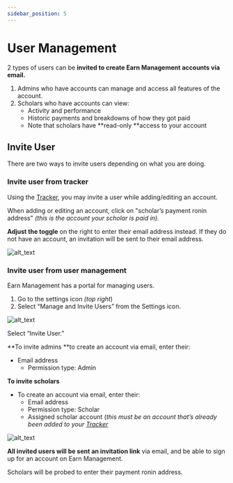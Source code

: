 ```yaml
---
sidebar_position: 5
---
```


# User Management

2 types of users can be **invited to create Earn Management accounts via email.**

1. Admins who have accounts can manage and access all features of the account.
2. Scholars who have accounts can view:
   * Activity and performance 
   * Historic payments and breakdowns of how they got paid
   * Note that scholars have **read-only **access to your account

## Invite User
There are two ways to invite users depending on what you are doing.

### Invite user from tracker

Using the [Tracker](tracker.md), you may invite a user while adding/editing an account.

When adding or editing an account, click on "scholar’s payment ronin address" _(this is the account your scholar is paid in)._

**Adjust the toggle** on the right to enter their email address instead. If they do not have an account, an invitation will be sent to their email address.

![alt_text](image19.gif "image_tooltip")

### Invite user from user management

Earn Management has a portal for managing users.

1. Go to the settings icon _(top right_)
2. Select “Manage and Invite Users” from the Settings icon.

![alt_text](image20.gif "image_tooltip")

Select “Invite User.”

**To invite admins **to create an account via email, enter their:

* Email address
  * Permission type: Admin 

**To invite scholars**

* To create an account via email, enter their:
  * Email address
  * Permission type: Scholar
  * Assigned scholar account (_this must be an account that’s already been added to your [Tracker](tracker.md)_
  
![alt_text](image21.gif "image_tooltip")

**All invited users will be sent an invitation link** via email, and be able to sign up for an account on Earn Management.

Scholars will be probed to enter their payment ronin address. 